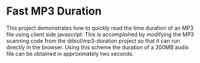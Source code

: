 # Fast MP3 Duration

This project demonstrates how to quickly read the time duration of an MP3 file using
client side javascript. This is accomplished by modifying the MP3 scanning code from 
the ddsol/mp3-duration project so that it can run directly in the browser. Using this scheme the
duration of a 200MB audio file can be obtained in approximately two seconds.

